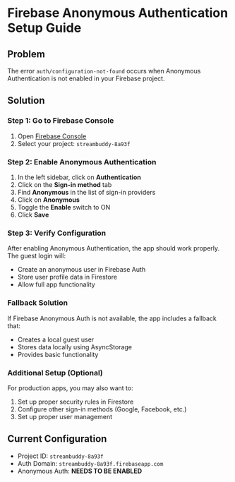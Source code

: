 # Firebase Anonymous Authentication Setup Guide

## Problem
The error `auth/configuration-not-found` occurs when Anonymous Authentication is not enabled in your Firebase project.

## Solution

### Step 1: Go to Firebase Console
1. Open [Firebase Console](https://console.firebase.google.com/)
2. Select your project: `streambuddy-8a93f`

### Step 2: Enable Anonymous Authentication
1. In the left sidebar, click on **Authentication**
2. Click on the **Sign-in method** tab
3. Find **Anonymous** in the list of sign-in providers
4. Click on **Anonymous**
5. Toggle the **Enable** switch to ON
6. Click **Save**

### Step 3: Verify Configuration
After enabling Anonymous Authentication, the app should work properly. The guest login will:
- Create an anonymous user in Firebase Auth
- Store user profile data in Firestore
- Allow full app functionality

### Fallback Solution
If Firebase Anonymous Auth is not available, the app includes a fallback that:
- Creates a local guest user
- Stores data locally using AsyncStorage
- Provides basic functionality

### Additional Setup (Optional)
For production apps, you may also want to:
1. Set up proper security rules in Firestore
2. Configure other sign-in methods (Google, Facebook, etc.)
3. Set up proper user management

## Current Configuration
- Project ID: `streambuddy-8a93f`
- Auth Domain: `streambuddy-8a93f.firebaseapp.com`
- Anonymous Auth: **NEEDS TO BE ENABLED**
